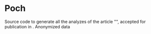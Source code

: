 # Poch

Source code to generate all the analyzes of the article "", accepted for publication in .
Anonymized data
